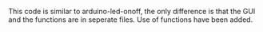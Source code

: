 This code is similar to arduino-led-onoff, the only difference is that the GUI and the functions are in seperate files.
Use of functions have been added.